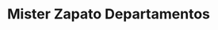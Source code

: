 ---
title: "Mister Zapato Departamentos"
url: /santo-domingo/mister-zapato-departamentos/
shop: grandes almacenes
---